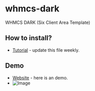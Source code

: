 # whmcs-dark
WHMCS DARK (Six Client Area Template)<br/>

## How to install?
* [Tutorial](https://pipiasibogdan.ovh/github/whmcs-dark/) - update this file weekly.

## Demo
* [Website](https://core.cynichost.com) - here is an demo.
* ![Image](https://i.imgur.com/MTb0dMR.png)
